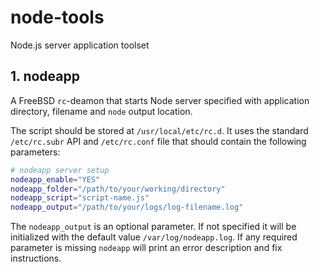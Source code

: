 # node-tools
Node.js server application toolset

## 1. nodeapp

A FreeBSD `rc`-deamon that starts Node server specified with application directory, filename and `node` output location.

The script should be stored at `/usr/local/etc/rc.d`. It uses the standard `/etc/rc.subr` API and `/etc/rc.conf` file that should contain the following parameters:

```bash
# nodeapp server setup
nodeapp_enable="YES"
nodeapp_folder="/path/to/your/working/directory"
nodeapp_script="script-name.js"
nodeapp_output="/path/to/your/logs/log-filename.log"
```

The `nodeapp_output` is an optional parameter. If not specified it will be initialized with the default value `/var/log/nodeapp.log`. If any required parameter is missing `nodeapp` will print an error description and fix instructions.
